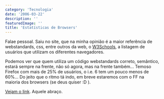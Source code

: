 ```yaml
---
category: 'Tecnologia'
date: '2006-03-22'
description: ''
featuredImage: ''
title: 'Estatísticas de Browsers'
---
```


Falae pessoal. Saiu no site, que na minha opinião é a maior referência de webstandards, css, entre outros da web, o [W3Schools](http://www.w3schools.com/), a listagem de usuários que utilizam os diferentes navegadores.

Podemos ver que quem utiliza um código webstandards correto, semântico, estará sempre na frente, não só agora, mas na frente também... Temoso Firefox com mais de 25% de usuários, o i.e. 6 tem um pouco menos de 60%... Do jeito que o ritmo tá indo, em breve estaremos com o FF na maioria dos browsers (se deus quiser :D ).

[Vejam o link](http://www.w3schools.com/browsers/browsers_stats.asp). Aquele abraço.
